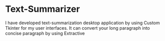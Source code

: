 # Text-Summarizer 
 I have developed text-summarization desktop application by using Custom Tkinter for my user interfaces. It can convert your long paragraph into concise paragraph by using Extractive
